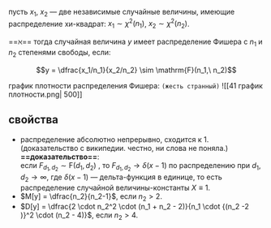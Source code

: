 пусть $x_1,\ x_2$ — две независимые случайные величины, имеющие распределение хи-квадрат: $x_1 \sim \chi^2(n_1)$, $x_2 \sim \chi^2(n_2)$.

==$\aleph$== тогда случайная величина $y$ имеет распределение Фишера с $n_1$ и $n_2$ степенями свободы, если:

$$y = \dfrac{x_1/n_1}{x_2/n_2} \sim \mathrm{F}(n_1,\ n_2)$$

график плотности распределения Фишера: ```(жесть странный)```
![[41 график плотности.png| 500]]

## свойства

- распределение абсолютно непрерывно, сходится к $1$. (доказательство с википедии. честно, ни слова не поняла.)
  **==доказательство==**:  
  если  $F_{{d_{1},d_{2}}}\sim {\mathrm  {F}}(d_{1},d_{2})$ , то $F_{{d_{1},d_{2}}}\to \delta (x-1)$ по распределению при $d_{1},d_{2}\to \infty$, где $\delta (x-1)$ — дельта-функция в единице, то есть распределение случайной величины-константы $X \equiv 1$.
- $M[y] = \dfrac{n_2}{n_2-1}$, если $n_2 > 2$.
- $D[y] = \dfrac{2 \cdot n_2^2 \cdot (n_1 + n_2 - 2)}{n_1 \cdot {(n_2 -2 )}^2 \cdot (n_2 - 4)}$, если $n_2 > 4$.